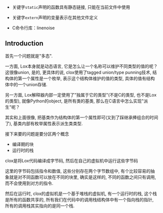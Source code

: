 + 关键字`static`声明的函数具有静态链接, 只能在当前文件中使用
+ 关键字`extern`声明的变量表示在其他文件定义

+ C命令行库：linenoise

## Introduction

首先一个问题就是"多态".

一方面, Lox本身就是动态语言, 它是怎么让一个名称可以维护不同类型的值的呢？这很像union, 是的, 更具体的说, clox使用了tagged union/type punning技术, 结构体的第一个属性是一个枚举, 表示这个结构体维护的值的类型, 具体的值有结构体中的一个union存储.

另一方面, Lox解释器内部一定使用了"独属于它的类型"(不是C的类型, 也不是Lox的类型), 就像Python的object, 是所有类的基类, 那么在C语言中怎么实现"派生"呢？

其实和上面很像, 把基类作为结构体的第一个属性即可(又到了踩继承捧组合的时间了), 基类内部有枚举属性表示派生类类型.

接下来要的问题是要分区两个概念
+ 编译期的块
+ 运行时的栈

clox是将Lox代码编译成字节码, 然后在自己的虚拟机中运行这些字节码

这里的字节码包括指令和数值, 这些分别存在两个字节数组中, 有个比较容易的抽象就是对不同函数可以放在不同的块里, 确实是这样的, 不同的函数之间只有调用, 而不会使用到对方的指令.

然后在运行时, clox的虚拟机是一个基于堆栈的虚拟机, 有一个运行时的栈, 这个栈是所有的函数共享的, 所有我们在代码中的调用栈结构体中有一个指向栈的指针, 所有的调用栈其实指向的是同一个栈.

